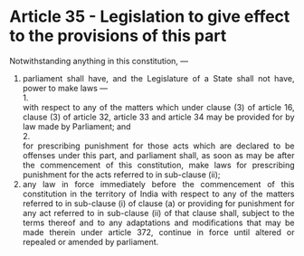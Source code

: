 # Article 35 - Legislation to give effect to the provisions of this part

Notwithstanding anything in this constitution, —

1.	<div style="text-align: justify">parliament shall have, and the Legislature of a State shall not have, power to make laws — </div>
    1.	<div style="text-align: justify">with respect to any of the matters which under clause (3) of article 16, clause (3) of article 32, article 33 and article 34 may be provided for by law made by Parliament; and</div>
    2.	<div style="text-align: justify">for prescribing punishment for those acts which are declared to be offenses under this part, and parliament shall, as soon as may be after the commencement of this constitution, make laws for prescribing punishment for the acts referred to in sub-clause (ii);</div>
2.	<div style="text-align: justify">any law in force immediately before the commencement of this constitution in the territory of India with respect to any of the matters referred to in sub-clause (i) of clause (a) or providing for punishment for any act referred to in sub-clause (ii) of that clause shall, subject to the terms thereof and to any adaptations and modifications that may be made therein under article 372, continue in force until altered or repealed or amended by parliament.</div>